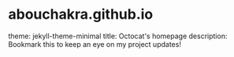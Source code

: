 # abouchakra.github.io
<html>
<head>
	<title>Maria Abou Chakra | Home</title>
	<meta charset="utf-8" />
	<meta name="viewport" content="width=device-width, initial-scale=1, user-scalable=no" />
</head>

theme: jekyll-theme-minimal
title: Octocat's homepage
description: Bookmark this to keep an eye on my project updates!
